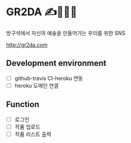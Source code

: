 <!-- @format -->

# GR2DA ✍️🎨🎤🎹

방구석에서 자신의 예술을 만들어가는 우리를 위한 SNS

http://gr2da.com

## Development environment

- [ ] github-travis CI-heroku 연동
- [ ] heroku 도메인 연결

## Function

- [ ] 로그인
- [ ] 작품 업로드
- [ ] 작품 리스트 출력
